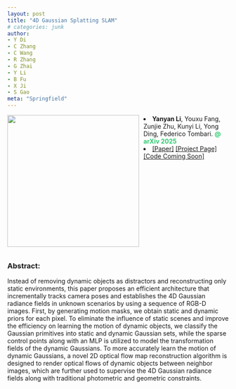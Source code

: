 ```yaml
---
layout: post
title: "4D Gaussian Splatting SLAM"
# categories: junk
author:
- Y Di 
- C Zhang
- C Wang
- R Zhang
- G Zhai
- Y Li
- B Fu
- X Ji 
- S Gao
meta: "Springfield"
---
```

<div style="float:left;margin:0 10px 10px 0" class="col-md-4" markdown="1">
  <!-- ![Alt Text](../img/folder/blah.jpg) -->
  <img width="300px" class="center-block" src="../../../images/4DGSSLAM.gif">
  </div>
<li> <b>Yanyan Li</b>, Youxu Fang, Zunjie Zhu, Kunyi Li, Yong Ding, Federico Tombari. <span style="color:#2ECC71;font-weight:bold;">@ arXiv 2025</span> </li>
<li>
<span class="link"><a target=_blank href="https://arxiv.org/pdf/2503.16710">[Paper]</a></span>
<span class="link"><a target=_blank href="https://yanyan-li.github.io/project/gs/4dgsslam.html">[Project Page]</a></span>
<span class="link"><a target=_blank href="https://github.com/yanyan-li/4DGS-SLAM">[Code Coming Soon]</a></span>
</li>
<div style="clear: both;"></div>

<h3>Abstract:</h3>
<div>
Instead of removing dynamic objects as distractors and reconstructing only static environments, this paper proposes an efficient architecture that incrementally tracks camera poses and establishes the 4D Gaussian radiance fields in unknown scenarios by using a sequence of RGB-D images. First, by generating motion masks, we obtain static and dynamic priors for each pixel. To eliminate the influence of static scenes and improve the efficiency on learning the motion of dynamic objects, we classify the Gaussian primitives into static and dynamic Gaussian sets, while the sparse control points along with an MLP is utilized to model the transformation fields of the dynamic Gaussians. To more accurately learn the motion of dynamic Gaussians, a novel 2D optical flow map reconstruction algorithm is designed to render optical flows of dynamic objects between neighbor images, which are further used to supervise the 4D Gaussian radiance fields along with traditional photometric and geometric constraints.
</div>